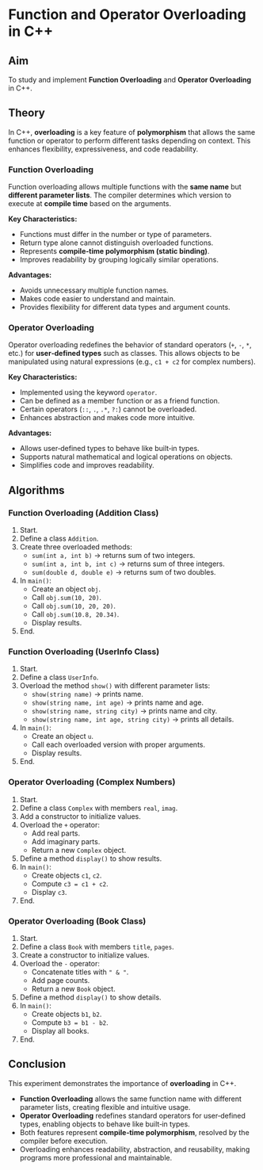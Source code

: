 # Function and Operator Overloading in C++  

## Aim  
To study and implement **Function Overloading** and **Operator Overloading** in C++.  

## Theory  
In C++, **overloading** is a key feature of **polymorphism** that allows the same function or operator to perform different tasks depending on context. This enhances flexibility, expressiveness, and code readability.  

### Function Overloading  
Function overloading allows multiple functions with the **same name** but **different parameter lists**. The compiler determines which version to execute at **compile time** based on the arguments.  

**Key Characteristics:**  
- Functions must differ in the number or type of parameters.  
- Return type alone cannot distinguish overloaded functions.  
- Represents **compile‑time polymorphism (static binding)**.  
- Improves readability by grouping logically similar operations.  

**Advantages:**  
- Avoids unnecessary multiple function names.  
- Makes code easier to understand and maintain.  
- Provides flexibility for different data types and argument counts.  

### Operator Overloading  
Operator overloading redefines the behavior of standard operators (`+`, `-`, `*`, etc.) for **user‑defined types** such as classes. This allows objects to be manipulated using natural expressions (e.g., `c1 + c2` for complex numbers).  

**Key Characteristics:**  
- Implemented using the keyword `operator`.  
- Can be defined as a member function or as a friend function.  
- Certain operators (`::`, `.`, `.*`, `?:`) cannot be overloaded.  
- Enhances abstraction and makes code more intuitive.  

**Advantages:**  
- Allows user‑defined types to behave like built‑in types.  
- Supports natural mathematical and logical operations on objects.  
- Simplifies code and improves readability.  

## Algorithms  

### Function Overloading (Addition Class)  
1. Start.  
2. Define a class `Addition`.  
3. Create three overloaded methods:  
   - `sum(int a, int b)` → returns sum of two integers.  
   - `sum(int a, int b, int c)` → returns sum of three integers.  
   - `sum(double d, double e)` → returns sum of two doubles.  
4. In `main()`:  
   - Create an object `obj`.  
   - Call `obj.sum(10, 20)`.  
   - Call `obj.sum(10, 20, 20)`.  
   - Call `obj.sum(10.8, 20.34)`.  
   - Display results.  
5. End.  

### Function Overloading (UserInfo Class)  
1. Start.  
2. Define a class `UserInfo`.  
3. Overload the method `show()` with different parameter lists:  
   - `show(string name)` → prints name.  
   - `show(string name, int age)` → prints name and age.  
   - `show(string name, string city)` → prints name and city.  
   - `show(string name, int age, string city)` → prints all details.  
4. In `main()`:  
   - Create an object `u`.  
   - Call each overloaded version with proper arguments.  
   - Display results.  
5. End.  

### Operator Overloading (Complex Numbers)  
1. Start.  
2. Define a class `Complex` with members `real`, `imag`.  
3. Add a constructor to initialize values.  
4. Overload the `+` operator:  
   - Add real parts.  
   - Add imaginary parts.  
   - Return a new `Complex` object.  
5. Define a method `display()` to show results.  
6. In `main()`:  
   - Create objects `c1`, `c2`.  
   - Compute `c3 = c1 + c2`.  
   - Display `c3`.  
7. End.  

### Operator Overloading (Book Class)  
1. Start.  
2. Define a class `Book` with members `title`, `pages`.  
3. Create a constructor to initialize values.  
4. Overload the `-` operator:  
   - Concatenate titles with `" & "`.  
   - Add page counts.  
   - Return a new `Book` object.  
5. Define a method `display()` to show details.  
6. In `main()`:  
   - Create objects `b1`, `b2`.  
   - Compute `b3 = b1 - b2`.  
   - Display all books.  
7. End.  

## Conclusion  
This experiment demonstrates the importance of **overloading** in C++.  
- **Function Overloading** allows the same function name with different parameter lists, creating flexible and intuitive usage.  
- **Operator Overloading** redefines standard operators for user‑defined types, enabling objects to behave like built‑in types.  
- Both features represent **compile‑time polymorphism**, resolved by the compiler before execution.  
- Overloading enhances readability, abstraction, and reusability, making programs more professional and maintainable.  
